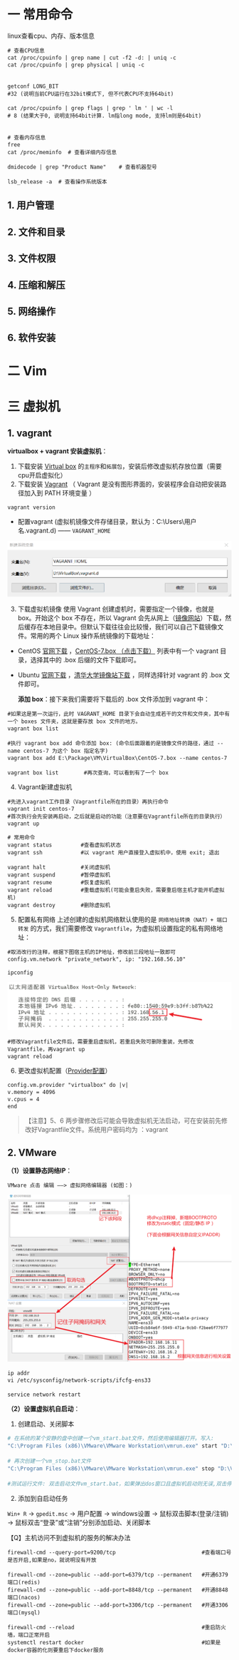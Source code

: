 # 一 常用命令

linux查看cpu、内存、版本信息

```shell
# 查看CPU信息
cat /proc/cpuinfo | grep name | cut -f2 -d: | uniq -c 
cat /proc/cpuinfo | grep physical | uniq -c 


getconf LONG_BIT   
#32 (说明当前CPU运行在32bit模式下, 但不代表CPU不支持64bit) 

cat /proc/cpuinfo | grep flags | grep ' lm ' | wc -l  
# 8 (结果大于0, 说明支持64bit计算. lm指long mode, 支持lm则是64bit) 


# 查看内存信息
free
cat /proc/meminfo  # 查看详细内存信息 

dmidecode | grep "Product Name"    # 查看机器型号 

lsb_release -a  # 查看操作系统版本
```





## 1. 用户管理





## 2. 文件和目录





## 3. 文件权限





## 4. 压缩和解压





## 5. 网络操作





## 6. 软件安装





# 二 Vim





# 三 虚拟机

## 1. vagrant

**virtualbox + vagrant 安装虚拟机**：

1. 下载安装 [Virtual box](https://www.virtualbox.org/) 的`主程序`和`拓展包`，安装后修改虚拟机存放位置（需要cpu开启虚拟化）
2. 下载安装 [Vagrant](https://www.vagrantup.com/) （ Vagrant 是没有图形界面的，安装程序会自动把安装路径加入到 PATH 环境变量 ）

```
vagrant version
```

- 配置vagrant (虚拟机镜像文件存储目录，默认为：C:\Users\用户名\.vagrant.d)  —— `VAGRANT_HOME`

![](vx_images/1721139220770.png)


3. 下载虚拟机镜像
使用 Vagrant 创建虚机时，需要指定一个镜像，也就是 box。开始这个 box 不存在，所以 Vagrant 会先从网上（[镜像网站](https://app.vagrantup.com/boxes/search)）下载，然后缓存在本地目录中。但默认下载往往会比较慢，我们可以自己下载镜像文件。常用的两个 Linux 操作系统镜像的下载地址：
- CentOS [官网下载](http://cloud.centos.org/centos/) ，[CentOS-7.box （点击下载）](http://cloud.centos.org/centos/7/vagrant/x86_64/images/CentOS-7.box) 列表中有一个 vagrant 目录，选择其中的 .box 后缀的文件下载即可。
- Ubuntu [官网下载](http://cloud-images.ubuntu.com/) ，[清华大学镜像站下载](https://mirror.tuna.tsinghua.edu.cn/ubuntu-cloud-images/) ，同样选择针对 vagrant 的 .box 文件即可。


    **添加 box**：接下来我们需要将下载后的 .box 文件添加到 vagrant 中：

```shell
#如果这是第一次运行，此时 VAGRANT_HOME 目录下会自动生成若干的文件和文件夹，其中有一个 boxes 文件夹，这就是要存放 box 文件的地方。
vagrant box list

#执行 vagrant box add 命令添加 box: (命令后面跟着的是镜像文件的路径，通过 --name centos-7 为这个 box 指定名字)
vagrant box add E:\Package\VM\VirtualBox\CentOS-7.box --name centos-7

vagrant box list        #再次查询，可以看到有了一个 box
```


4. Vagrant新建虚拟机

```shell
#先进入vagrant工作目录（Vagrantfile所在的目录）再执行命令
vagrant init centos-7
#首次执行会先安装再启动，之后就是启动的功能（注意要在Vagrantfile所在的目录执行）
vagrant up
```
```shell
# 常用命令
vagrant status         #查看虚拟机状态
vagrant ssh            #以 vagrant 用户直接登入虚拟机中，使用 exit; 退出

vagrant halt           #关闭虚拟机
vagrant suspend        #暂停虚拟机
vagrant resume         #恢复虚拟机
vagrant reload         #重载虚拟机(可能会重启失败，需要重启宿主机才能开机虚拟机)
vagrant destroy        #删除虚拟机
```

5. 配置私有网络
上述创建的虚拟机网络默认使用的是 `网络地址转换（NAT）+ 端口转发` 的方式，我们需要修改 `Vagrantfile`，为虚拟机设置指定的私有网络地址：

```shell
#取消改行的注释，根据下图宿主机的IP地址，修改前三段地址一致即可
config.vm.network "private_network", ip: "192.168.56.10"
```

```
ipconfig
```
![](vx_images/4608247249196.png)

```shell
#修改Vagrantfile文件后，需要重启虚拟机，若重启失败可删除重装，先修改Vagrantfile，再vagrant up
vagrant reload
```

6. 更改虚拟机配置（[Provider配置](https://www.vagrantup.com/docs/providers/virtualbox/configuration)）

```shell
config.vm.provider "virtualbox" do |v|
v.memory = 4096
v.cpus = 4
end
```
> 【注意】5、6 两步骤修改后可能会导致虚拟机无法启动，可在安装前先修改好Vagrantfile文件。系统用户密码均为 ：vagrant



## 2. VMware

**（1）设置静态网络IP**：

    VMware 点击 编辑 ——> 虚拟网络编辑器 (如图：)

![](vx_images/2467802020864.png)


```shell
ip addr
vi /etc/sysconfig/network-scripts/ifcfg-ens33

service network restart 
```



**（2）设置虚拟机自启动**：

1. 创建启动、关闭脚本

```bash
# 在系统的某个安静的盘中创建一个vm_start.bat文件，然后使用编辑器打开。写入: 
"C:\Program Files (x86)\VMware\VMware Workstation\vmrun.exe" start "D:\VirtualMachines\DevMachines\DevMachines.vmx" nogui

# 再次创建一个vm_stop.bat文件
"C:\Program Files (x86)\VMware\VMware Workstation\vmrun.exe" stop "D:\VirtualMachines\DevMachines\DevMachines.vmx"

#测试运行文件: 双击启动文件vm_start.bat，如果弹出dos窗口且虚拟机启动则无误,双击停止文件vm_stop.bat，如果弹出dos窗口且虚拟机停止则无误
```



2. 添加到自启动任务

`Win+ R`  -> `gpedit.msc` -> 用户配置 -> windows设置 -> 鼠标双击脚本(登录/注销) -> 鼠标双击“登录”或“注销”分别添加启动、关闭脚本


【Q】主机访问不到虚拟机的服务的解决办法

```shell
firewall-cmd --query-port=9200/tcp                           #查看端口号是否开启,如果是no，就说明没有开放

firewall-cmd --zone=public --add-port=6379/tcp --permanent   #开通6379端口(redis)
firewall-cmd --zone=public --add-port=8848/tcp --permanent   #开通8848端口(nacos)
firewall-cmd --zone=public --add-port=3306/tcp --permanent   #开通3306端口(mysql)

firewall-cmd --reload                                        #重启防火墙，端口正常开启
systemctl restart docker                                     #如果是docker容器的化则要重启下docker服务 
```
